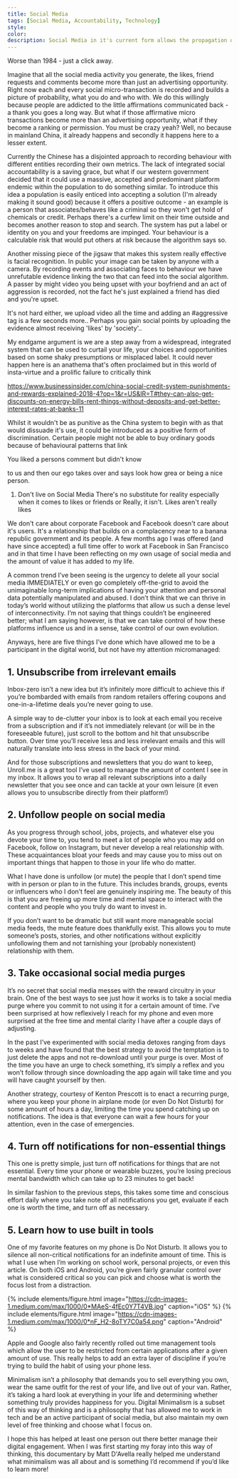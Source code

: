 ```yaml
---
title: Social Media
tags: [Social Media, Accountability, Technology]
style: 
color: 
description: Social Media in it's current form allows the propagation of poor non-critical thinking, empowers the sound-bite and bribes us to sell ourselves. 
---
```


Worse than 1984 - just a click away.

Imagine that all the social media activity you generate, the likes, friend requests and comments become more than just an advertising opportunity. Right now each and every social micro-transaction is recorded and builds a picture of probability, what you do and who with. We do this willingly because people are addicted to the little affirmations communicated back - a thank you goes a long way. But what if those affirmative micro transactions become more than an advertising opportunity, what if they become a ranking or permission. You must be crazy yeah? Well, no because in mainland China, it already happens and secondly it happens here to a lesser extent. 

Currently the Chinese has a disjointed approach to recording behaviour with different entities recording their own metrics. The lack of integrated social accountability is a saving grace, but what if our western government decided that it could use a massive, accepted and predominant platform endemic within the population to do something similar. To introduce this idea a population is easily enticed into accepting a solution (I'm already making it sound good) because it offers a positive outcome - an example is a person that associates/behaves like a criminal so they won't get hold of chemicals or credit. Perhaps there's a curfew limit on their time outside and becomes another reason to stop and search. The system has put a label or identity on you and your freedoms are impinged. Your behaviour is a calculable risk that would put others at risk because the algorithm says so.

Another missing piece of the jigsaw that makes this system really effective is facial recognition. In public your image can be taken by anyone with a camera. By recording events and associating faces to behaviour we have unrefutable evidence linking the two that can feed into the social algorithm. A passer by might video you being upset with your boyfriend and an act of aggression is recorded, not the fact he's just explained a friend has died and you're upset.

It's not hard either, we upload video all the time and adding an #aggressive tag is a few seconds more.. Perhaps you gain social points by uploading the evidence almost receiving 'likes' by 'society'..

My endgame argument is we are a step away from a widespread, integrated system that can be used to curtail your life, your choices and opportunities based on some shaky presumptions or misplaced label. It could never happen here is an anathema that's often proclaimed but in this world of insta-virtue and a prolific failure to critically think 

<https://www.businessinsider.com/china-social-credit-system-punishments-and-rewards-explained-2018-4?op=1&r=US&IR=T#they-can-also-get-discounts-on-energy-bills-rent-things-without-deposits-and-get-better-interest-rates-at-banks-11>



Whilst it wouldn't be as punitive as the China system to begin with as that would dissuade it's use, it could be introduced as a positive form of discrimination. Certain people might not be able to buy ordinary goods because of behavioural patterns that link

You liked a persons comment but didn't know 


 to us and then our ego takes over and says look how grea or being a nice person. 

1. Don't live on Social Media
There's no substitute for reality especially when it comes to likes or friends or 
Really, it isn't. Likes aren't really likes


We don't care about corporate Facebook and Facebook doesn't care about it's users. It's a relationship that builds on a complacency near to a banana republic government and its people.
A few months ago I was offered (and have since accepted) a full time offer to work at Facebook in San Francisco and in that time I have been reflecting on my own usage of social media and the amount of value it has added to my life.

A common trend I’ve been seeing is the urgency to delete all your social media IMMEDIATELY or even go completely off-the-grid to avoid the unimaginable long-term implications of having your attention and personal data potentially manipulated and abused. I don’t think that we can thrive in today’s world without utilizing the platforms that allow us such a dense level of interconnectivity. I’m not saying that things couldn’t be engineered better; what I am saying however, is that we can take control of how these platforms influence us and in a sense, take control of our own evolution.

Anyways, here are five things I’ve done which have allowed me to be a participant in the digital world, but not have my attention micromanaged:

## 1. Unsubscribe from irrelevant emails

Inbox-zero isn’t a new idea but it’s infinitely more difficult to achieve this if you’re bombarded with emails from random retailers offering coupons and one-in-a-lifetime deals you’re never going to use.

A simple way to de-clutter your inbox is to look at each email you receive from a subscription and if it’s not immediately relevant (or will be in the foreseeable future), just scroll to the bottom and hit that unsubscribe button. Over time you’ll receive less and less irrelevant emails and this will naturally translate into less stress in the back of your mind.

And for those subscriptions and newsletters that you do want to keep, Unroll.me is a great tool I’ve used to manage the amount of content I see in my inbox. It allows you to wrap all relevant subscriptions into a daily newsletter that you see once and can tackle at your own leisure (it even allows you to unsubscribe directly from their platform!)

## 2. Unfollow people on social media

As you progress through school, jobs, projects, and whatever else you devote your time to, you tend to meet a lot of people who you may add on Facebook, follow on Instagram, but never develop a real relationship with. These acquaintances bloat your feeds and may cause you to miss out on important things that happen to those in your life who do matter.

What I have done is unfollow (or mute) the people that I don’t spend time with in person or plan to in the future. This includes brands, groups, events or influencers who I don’t feel are genuinely inspiring me. The beauty of this is that you are freeing up more time and mental space to interact with the content and people who you truly do want to invest in.

If you don’t want to be dramatic but still want more manageable social media feeds, the mute feature does thankfully exist. This allows you to mute someone’s posts, stories, and other notifications without explicitly unfollowing them and not tarnishing your (probably nonexistent) relationship with them.

## 3. Take occasional social media purges

It’s no secret that social media messes with the reward circuitry in your brain. One of the best ways to see just how it works is to take a social media purge where you commit to not using it for a certain amount of time. I’ve been surprised at how reflexively I reach for my phone and even more surprised at the free time and mental clarity I have after a couple days of adjusting.

In the past I’ve experimented with social media detoxes ranging from days to weeks and have found that the best strategy to avoid the temptation is to just delete the apps and not re-download until your purge is over. Most of the time you have an urge to check something, it’s simply a reflex and you won’t follow through since downloading the app again will take time and you will have caught yourself by then.

Another strategy, courtesy of Kenton Prescott is to enact a recurring purge, where you keep your phone in airplane mode (or even Do Not Disturb) for some amount of hours a day, limiting the time you spend catching up on notifications. The idea is that everyone can wait a few hours for your attention, even in the case of emergencies.

## 4. Turn off notifications for non-essential things

This one is pretty simple, just turn off notifications for things that are not essential. Every time your phone or wearable buzzes, you’re losing precious mental bandwidth which can take up to 23 minutes to get back!

In similar fashion to the previous steps, this takes some time and conscious effort daily where you take note of all notifications you get, evaluate if each one is worth the time, and turn off as necessary.

## 5. Learn how to use built in tools

One of my favorite features on my phone is Do Not Disturb. It allows you to silence all non-critical notifications for an indefinite amount of time. This is what I use when I’m working on school work, personal projects, or even this article. On both iOS and Android, you’re given fairly granular control over what is considered critical so you can pick and choose what is worth the focus lost from a distraction.

{% include elements/figure.html image="https://cdn-images-1.medium.com/max/1000/0*MAeS-4fEc0Y7T4VB.jpg" caption="iOS" %}
{% include elements/figure.html image="https://cdn-images-1.medium.com/max/1000/0*nF_H2-8oTY7C0a54.png" caption="Android" %}

Apple and Google also fairly recently rolled out time management tools which allow the user to be restricted from certain applications after a given amount of use. This really helps to add an extra layer of discipline if you’re trying to build the habit of using your phone less.

Minimalism isn’t a philosophy that demands you to sell everything you own, wear the same outfit for the rest of your life, and live out of your van. Rather, it’s taking a hard look at everything in your life and determining whether something truly provides happiness for you. Digital Minimalism is a subset of this way of thinking and is a philosophy that has allowed me to work in tech and be an active participant of social media, but also maintain my own level of free thinking and choose what I focus on.

I hope this has helped at least one person out there better manage their digital engagement. When I was first starting my foray into this way of thinking, this documentary by Matt D'Avella really helped me understand what minimalism was all about and is something I’d recommend if you’d like to learn more!
